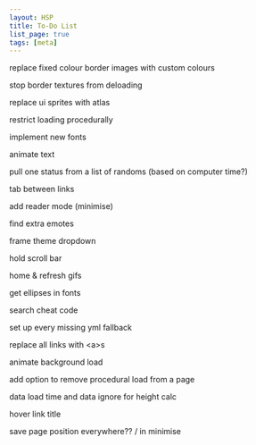 ```yaml
---
layout: HSP
title: To-Do List
list_page: true
tags: [meta]
---
```


replace fixed colour border images with custom colours

stop border textures from deloading

replace ui sprites with atlas

restrict loading procedurally

implement new fonts

animate text

pull one status from a list of randoms (based on computer time?)

tab between links

add reader mode (minimise)

find extra emotes

frame theme dropdown

hold scroll bar

home & refresh gifs

get ellipses in fonts

search cheat code

set up every missing yml fallback

replace all links with \<a>s

animate background load

add option to remove procedural load from a page

data load time and data ignore for height calc

hover link title

save page position everywhere?? / in minimise